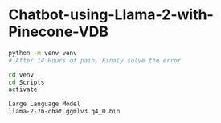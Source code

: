 # Chatbot-using-Llama-2-with-Pinecone-VDB

```bash
python -m venv venv
# After 14 Hours of pain, Finaly solve the error
```

```bash
cd venv
cd Scripts
activate
```
```bash
Large Language Model
llama-2-7b-chat.ggmlv3.q4_0.bin
```